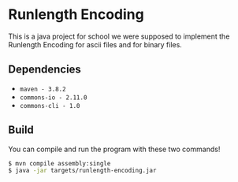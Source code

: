 # Runlength Encoding
This is a java project for school we were supposed to implement the Runlength Encoding for ascii files and for binary files.

## Dependencies
- `maven - 3.8.2` 
- `commons-io - 2.11.0`
- `commons-cli - 1.0`

## Build
You can compile and run the program with these two commands!
```bash
$ mvn compile assembly:single
$ java -jar targets/runlength-encoding.jar
```
